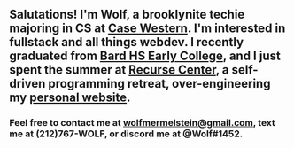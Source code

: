 ## Salutations! I'm Wolf, a brooklynite techie majoring in CS at [Case Western](https://case.edu/). I'm interested in fullstack and all things webdev. I recently graduated from [Bard HS Early College](https://bhsec.bard.edu/queens/), and I just spent the summer at [Recurse Center](https://recurse.com/), a self-driven programming retreat, over-engineering my [personal website](https://404wolf.com).

### Feel free to contact me at [wolfmermelstein@gmail.com](mailto:wolfmermelstein@gmail.com), text me at (212)767-WOLF, or discord me at @Wolf#1452.
